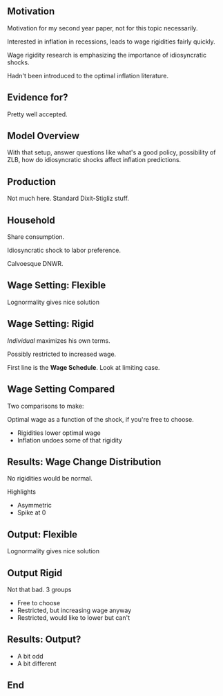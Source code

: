 ## Motivation

Motivation for my second year paper, not for this topic necessarily.

Interested in inflation in recessions, leads to wage rigidities fairly quickly.

Wage rigidity research is emphasizing the importance of idiosyncratic shocks.

Hadn't been introduced to the optimal inflation literature.

## Evidence for?

Pretty well accepted.

## Model Overview

With that setup, answer questions like what's a good policy,
possibility of ZLB, how do idiosyncratic shocks affect inflation predictions.

## Production

Not much here.  Standard Dixit-Stigliz stuff.

## Household

Share consumption.

Idiosyncratic shock to labor preference.

Calvoesque DNWR.

## Wage Setting: Flexible

Lognormality gives nice solution


## Wage Setting: Rigid

*Individual* maximizes his own terms.

Possibly restricted to increased wage.

First line is the **Wage Schedule**.  Look at limiting case.

## Wage Setting Compared

Two comparisons to make:

Optimal wage as a function of the shock, if you're free to choose.

* Rigidities lower optimal wage
* Inflation undoes some of that rigidity

## Results: Wage Change Distribution

No rigidities would be normal.

Highlights

* Asymmetric
* Spike at 0

## Output: Flexible

Lognormality gives nice solution

## Output Rigid

Not that bad.  3 groups

* Free to choose
* Restricted, but increasing wage anyway
* Restricted, would like to lower but can't


## Results: Output?

* A bit odd
* A bit different

## End
